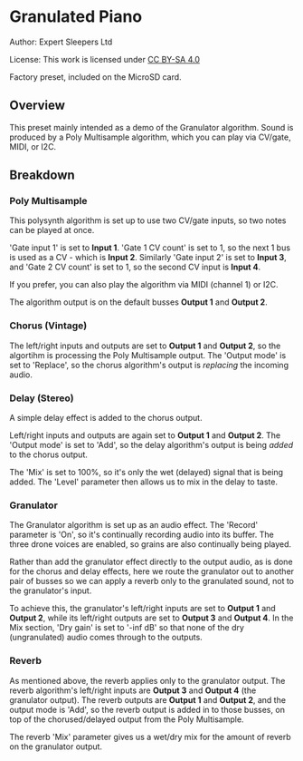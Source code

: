 # Granulated Piano
Author: Expert Sleepers Ltd

License: This work is licensed under [CC BY-SA 4.0](https://creativecommons.org/licenses/by-sa/4.0/?ref=chooser-v1) 

Factory preset, included on the MicroSD card.

## Overview
This preset mainly intended as a demo of the Granulator algorithm. Sound is produced by a Poly Multisample algorithm, which you can play via CV/gate, MIDI, or I2C.

## Breakdown

### Poly Multisample
This polysynth algorithm is set up to use two CV/gate inputs, so two notes can be played at once.

'Gate input 1' is set to **Input 1**. 'Gate 1 CV count' is set to 1, so the next 1 bus is used as a CV - which is **Input 2**. Similarly 'Gate input 2' is set to **Input 3**, and 'Gate 2 CV count' is set to 1, so the second CV input is **Input 4**.

If you prefer, you can also play the algorithm via MIDI (channel 1) or I2C.

The algorithm output is on the default busses **Output 1** and **Output 2**.

### Chorus (Vintage)
The left/right inputs and outputs are set to **Output 1** and **Output 2**, so the algortihm is processing the Poly Multisample output. The 'Output mode' is set to 'Replace', so the chorus algorithm's output is *replacing* the incoming audio.

### Delay (Stereo)

A simple delay effect is added to the chorus output.

Left/right inputs and outputs are again set to **Output 1** and **Output 2**. The 'Output mode' is set to 'Add', so the delay algorithm's output is being *added* to the chorus output.

The 'Mix' is set to 100%, so it's only the wet (delayed) signal that is being added. The 'Level' parameter then allows us to mix in the delay to taste.

### Granulator
The Granulator algorithm is set up as an audio effect. The 'Record' parameter is 'On', so it's continually recording audio into its buffer. The three drone voices are enabled, so grains are also continually being played.

Rather than add the granulator effect directly to the output audio, as is done for the chorus and delay effects, here we route the granulator out to another pair of busses so we can apply a reverb only to the granulated sound, not to the granulator's input.

To achieve this, the granulator's left/right inputs are set to **Output 1** and **Output 2**, while its left/right outputs are set to **Output 3** and **Output 4**. In the Mix section, 'Dry gain' is set to '-inf dB' so that none of the dry (ungranulated) audio comes through to the outputs.

### Reverb
As mentioned above, the reverb applies only to the granulator output. The reverb algorithm's left/right inputs are **Output 3** and **Output 4** (the granulator output). The reverb outputs are **Output 1** and **Output 2**, and the output mode is 'Add', so the reverb output is added in to those busses, on top of the chorused/delayed output from the Poly Multisample.

The reverb 'Mix' parameter gives us a wet/dry mix for the amount of reverb on the granulator output.
